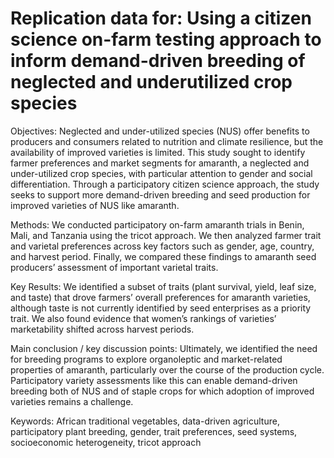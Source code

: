 # Replication data for: Using a citizen science on-farm testing approach to inform demand-driven breeding of neglected and underutilized crop species


Objectives: Neglected and under-utilized species (NUS) offer benefits to producers and consumers related to nutrition and climate resilience, but the availability of improved varieties is limited. This study sought to identify farmer preferences and market segments for amaranth, a neglected and under-utilized crop species, with particular attention to gender and social differentiation. Through a participatory citizen science approach, the study seeks to support more demand-driven breeding and seed production for improved varieties of NUS like amaranth.

Methods: We conducted participatory on-farm amaranth trials in Benin, Mali, and Tanzania using the tricot approach. We then analyzed farmer trait and varietal preferences across key factors such as gender, age, country, and harvest period. Finally, we compared these findings to amaranth seed producers’ assessment of important varietal traits. 

Key Results: We identified a subset of traits (plant survival, yield, leaf size, and taste) that drove farmers’ overall preferences for amaranth varieties, although taste is not currently identified by seed enterprises as a priority trait. We also found evidence that women’s rankings of varieties’ marketability shifted across harvest periods.

Main conclusion / key discussion points: Ultimately, we identified the need for breeding programs to explore organoleptic and market-related properties of amaranth, particularly over the course of the production cycle. Participatory variety assessments like this can enable demand-driven breeding both of NUS and of staple crops for which adoption of improved varieties remains a challenge.

Keywords: African traditional vegetables, data-driven agriculture, participatory plant breeding, gender, trait preferences, seed systems, socioeconomic heterogeneity, tricot approach 
